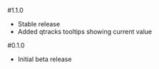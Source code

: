 #1.1.0

* Stable release
* Added qtracks tooltips showing current value


#0.1.0

* Initial beta release
